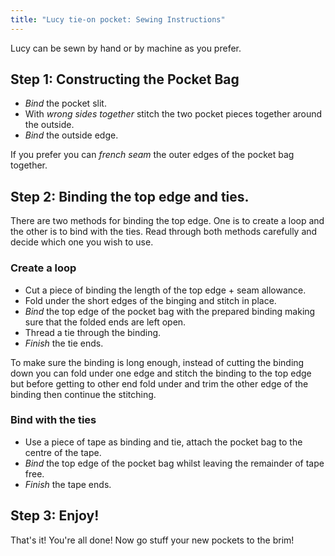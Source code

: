 ```yaml
---
title: "Lucy tie-on pocket: Sewing Instructions"
---
```


<Note>

Lucy can be sewn by hand or by machine as you prefer.

</Note>

## Step 1: Constructing the Pocket Bag

- *Bind* the pocket slit.
- With *wrong sides together* stitch the two pocket pieces together around the outside.
- *Bind* the outside edge.

<Note>

If you prefer you can *french seam* the outer edges of the pocket bag together.

</Note>

## Step 2: Binding the top edge and ties.

There are two methods for binding the top edge. One is to create a loop and the other is to bind with the ties. Read through both methods carefully and decide which one you wish to use.

### Create a loop

- Cut a piece of binding the length of the top edge + seam allowance.
- Fold under the short edges of the binging and stitch in place.
- *Bind* the top edge of the pocket bag with the prepared binding making sure that the folded ends are left open.
- Thread a tie through the binding.
- *Finish* the tie ends.

<Tip>

To make sure the binding is long enough, instead of cutting the binding down you can fold under one edge and stitch the binding to the top edge but before getting to other end fold under and trim the other edge of the binding then continue the stitching.

</Tip>

### Bind with the ties

- Use a piece of tape as binding and tie, attach the pocket bag to the centre of the tape.
- *Bind* the top edge of the pocket bag whilst leaving the remainder of tape free.
- *Finish* the tape ends.

## Step 3: Enjoy!

That's it! You're all done! Now go stuff your new pockets to the brim!
